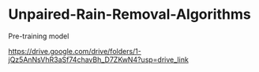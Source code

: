 # Unpaired-Rain-Removal-Algorithms

Pre-training model

https://drive.google.com/drive/folders/1-jQz5AnNsVhR3aSf74chavBh_D7ZKwN4?usp=drive_link
